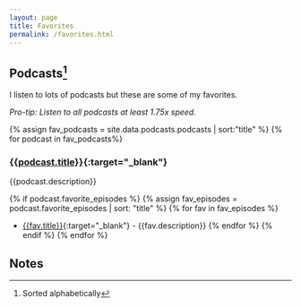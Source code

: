 ```yaml
---
layout: page
title: Favorites
permalink: /favorites.html
---
```


## Podcasts[^1]

I listen to lots of podcasts but these are some of my favorites.

*Pro-tip: Listen to all podcasts at least 1.75x speed.*

{% assign fav_podcasts = site.data.podcasts.podcasts | sort:"title" %}
{% for podcast in fav_podcasts%}
### [{{podcast.title}}]({{podcast.url}}){:target="_blank"}

{{podcast.description}}

{% if podcast.favorite_episodes %}
{% assign fav_episodes = podcast.favorite_episodes | sort: "title" %}
{% for fav in fav_episodes %}
- [{{fav.title}}]({{fav.url}}){:target="_blank"} - {{fav.description}}
{% endfor %}
{% endif %}
{% endfor %}

## Notes

[^1]: Sorted alphabetically

